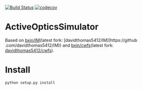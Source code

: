 [![Build Status](https://travis-ci.com/davidthomas5412/ActiveOpticsSimulator.svg?branch=master)](https://travis-ci.com/davidthomas5412/ActiveOpticsSimulator)
[![codecov](https://codecov.io/gh/davidthomas5412/ActiveOpticsSimulator/branch/master/graph/badge.svg)](https://codecov.io/gh/davidthomas5412/ActiveOpticsSimulator)

# ActiveOpticsSimulator
Based on [bxin/IM](https://github.com/bxin/IM)(latest fork: [davidthomas5412/IM](https://github
.com/davidthomas5412/IM)) and [bxin/cwfs](https://github.com/bxin/cwfs)(latest fork: 
[davidthomas5412/cwfs](https://github.com/davidthomas5412/cwfs)).

# Install
`python setup.py install`
